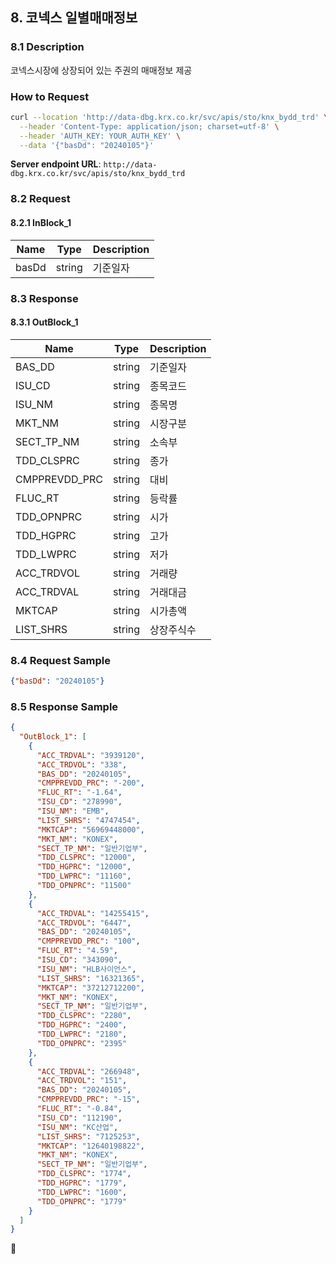 ## 8. 코넥스 일별매매정보

### 8.1 Description
코넥스시장에 상장되어 있는 주권의 매매정보 제공

### How to Request

```bash
curl --location 'http://data-dbg.krx.co.kr/svc/apis/sto/knx_bydd_trd' \
  --header 'Content-Type: application/json; charset=utf-8' \
  --header 'AUTH_KEY: YOUR_AUTH_KEY' \
  --data '{"basDd": "20240105"}'
```

**Server endpoint URL**: `http://data-dbg.krx.co.kr/svc/apis/sto/knx_bydd_trd`

### 8.2 Request

#### 8.2.1 InBlock_1
| Name   | Type   | Description |
|--------|--------|-------------|
| basDd  | string | 기준일자    |

### 8.3 Response

#### 8.3.1 OutBlock_1
| Name            | Type   | Description  |
|-----------------|--------|--------------|
| BAS_DD          | string | 기준일자     |
| ISU_CD          | string | 종목코드     |
| ISU_NM          | string | 종목명       |
| MKT_NM          | string | 시장구분     |
| SECT_TP_NM      | string | 소속부       |
| TDD_CLSPRC      | string | 종가         |
| CMPPREVDD_PRC   | string | 대비         |
| FLUC_RT         | string | 등락률       |
| TDD_OPNPRC      | string | 시가         |
| TDD_HGPRC       | string | 고가         |
| TDD_LWPRC       | string | 저가         |
| ACC_TRDVOL      | string | 거래량       |
| ACC_TRDVAL      | string | 거래대금     |
| MKTCAP          | string | 시가총액     |
| LIST_SHRS       | string | 상장주식수   |

### 8.4 Request Sample
```json
{"basDd": "20240105"}
```

### 8.5 Response Sample

```json
{
  "OutBlock_1": [
    {
      "ACC_TRDVAL": "3939120",
      "ACC_TRDVOL": "338",
      "BAS_DD": "20240105",
      "CMPPREVDD_PRC": "-200",
      "FLUC_RT": "-1.64",
      "ISU_CD": "278990",
      "ISU_NM": "EMB",
      "LIST_SHRS": "4747454",
      "MKTCAP": "56969448000",
      "MKT_NM": "KONEX",
      "SECT_TP_NM": "일반기업부",
      "TDD_CLSPRC": "12000",
      "TDD_HGPRC": "12000",
      "TDD_LWPRC": "11160",
      "TDD_OPNPRC": "11500"
    },
    {
      "ACC_TRDVAL": "14255415",
      "ACC_TRDVOL": "6447",
      "BAS_DD": "20240105",
      "CMPPREVDD_PRC": "100",
      "FLUC_RT": "4.59",
      "ISU_CD": "343090",
      "ISU_NM": "HLB사이언스",
      "LIST_SHRS": "16321365",
      "MKTCAP": "37212712200",
      "MKT_NM": "KONEX",
      "SECT_TP_NM": "일반기업부",
      "TDD_CLSPRC": "2280",
      "TDD_HGPRC": "2400",
      "TDD_LWPRC": "2180",
      "TDD_OPNPRC": "2395"
    },
    {
      "ACC_TRDVAL": "266948",
      "ACC_TRDVOL": "151",
      "BAS_DD": "20240105",
      "CMPPREVDD_PRC": "-15",
      "FLUC_RT": "-0.84",
      "ISU_CD": "112190",
      "ISU_NM": "KC산업",
      "LIST_SHRS": "7125253",
      "MKTCAP": "12640198822",
      "MKT_NM": "KONEX",
      "SECT_TP_NM": "일반기업부",
      "TDD_CLSPRC": "1774",
      "TDD_HGPRC": "1779",
      "TDD_LWPRC": "1600",
      "TDD_OPNPRC": "1779"
    }
  ]
}
```

